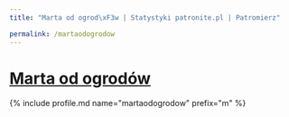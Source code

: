 ```yaml
---
title: "Marta od ogrod\xF3w | Statystyki patronite.pl | Patromierz"

permalink: /martaodogrodow
---
```


# [Marta od ogrodów](https://patronite.pl/martaodogrodow)

{% include profile.md name="martaodogrodow" prefix="m" %}
